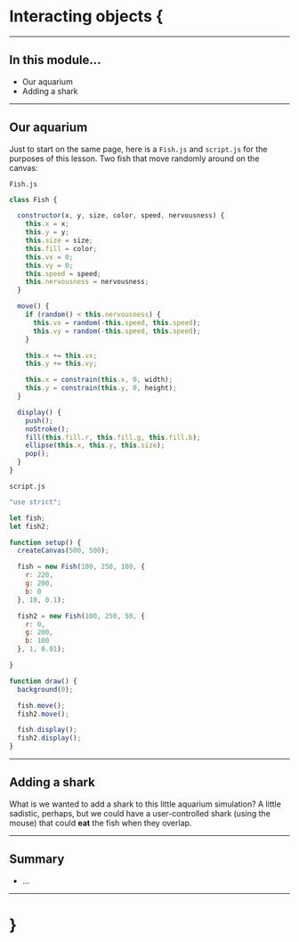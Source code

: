 # Interacting objects {

---

## In this module...

- Our aquarium
- Adding a shark

---

## Our aquarium

Just to start on the same page, here is a `Fish.js` and `script.js` for the purposes of this lesson. Two fish that move randomly around on the canvas:

`Fish.js`
```javascript
class Fish {

  constructor(x, y, size, color, speed, nervousness) {
    this.x = x;
    this.y = y;
    this.size = size;
    this.fill = color;
    this.vx = 0;
    this.vy = 0;
    this.speed = speed;
    this.nervousness = nervousness;
  }

  move() {
    if (random() < this.nervousness) {
      this.vx = random(-this.speed, this.speed);
      this.vy = random(-this.speed, this.speed);
    }

    this.x += this.vx;
    this.y += this.vy;

    this.x = constrain(this.x, 0, width);
    this.y = constrain(this.y, 0, height);
  }

  display() {
    push();
    noStroke();
    fill(this.fill.r, this.fill.g, this.fill.b);
    ellipse(this.x, this.y, this.size);
    pop();
  }
}
```

`script.js`
```javascript
"use strict";

let fish;
let fish2;

function setup() {
  createCanvas(500, 500);

  fish = new Fish(100, 250, 100, {
    r: 220,
    g: 200,
    b: 0
  }, 10, 0.1);

  fish2 = new Fish(100, 250, 50, {
    r: 0,
    g: 200,
    b: 100
  }, 1, 0.01);

}

function draw() {
  background(0);

  fish.move();
  fish2.move();

  fish.display();
  fish2.display();
}
```

---

## Adding a shark

What is we wanted to add a shark to this little aquarium simulation? A little sadistic, perhaps, but we could have a user-controlled shark (using the mouse) that could __eat__ the fish when they overlap.

---

## Summary

- ...

---

# }
